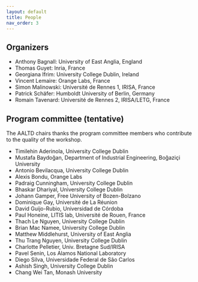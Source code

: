 ```yaml
---
layout: default
title: People
nav_order: 3
---
```


## Organizers

* Anthony Bagnall: University of East Anglia, England
* Thomas Guyet: Inria, France
* Georgiana Ifrim: University College Dublin, Ireland
* Vincent Lemaire: Orange Labs, France
* Simon Malinowski: Université de Rennes 1, IRISA, France
* Patrick Schäfer: Humboldt University of Berlin, Germany
* Romain Tavenard: Université de Rennes 2, IRISA/LETG, France

## Program committee (tentative)

The AALTD chairs thanks the program committee members who contribute to the quality of the workshop.

* Timilehin Aderinola, University College Dublin
* Mustafa Baydoğan, Department of Industrial Engineering, Boğaziçi University
* Antonio Bevilacqua, University College Dublin
* Alexis Bondu, Orange Labs
* Padraig Cunningham, University College Dublin
* Bhaskar Dhariyal, University College Dublin
* Johann Gamper, Free University of Bozen-Bolzano
* Dominique Gay, Université de La Réunion
* David Guijo-Rubio, Universidad de Córdoba
* Paul Honeine, LITIS lab, Université de Rouen, France
* Thach Le Nguyen, University College Dublin
* Brian Mac Namee, University College Dublin
* Matthew Middlehurst, University of East Anglia
* Thu Trang Nguyen, University College Dublin
* Charlotte Pelletier, Univ. Bretagne Sud/IRISA
* Pavel Senin, Los Alamos National Laboratory
* Diego Silva, Universidade Federal de São Carlos
* Ashish Singh, University College Dublin
* Chang Wei Tan, Monash University
